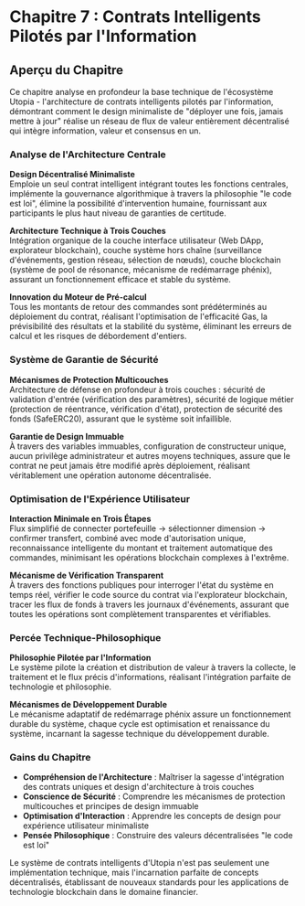# Chapitre 7 : Contrats Intelligents Pilotés par l'Information

## Aperçu du Chapitre

Ce chapitre analyse en profondeur la base technique de l'écosystème Utopia - l'architecture de contrats intelligents pilotés par l'information, démontrant comment le design minimaliste de "déployer une fois, jamais mettre à jour" réalise un réseau de flux de valeur entièrement décentralisé qui intègre information, valeur et consensus en un.

### Analyse de l'Architecture Centrale

**Design Décentralisé Minimaliste**  
Emploie un seul contrat intelligent intégrant toutes les fonctions centrales, implémente la gouvernance algorithmique à travers la philosophie "le code est loi", élimine la possibilité d'intervention humaine, fournissant aux participants le plus haut niveau de garanties de certitude.

**Architecture Technique à Trois Couches**  
Intégration organique de la couche interface utilisateur (Web DApp, explorateur blockchain), couche système hors chaîne (surveillance d'événements, gestion réseau, sélection de nœuds), couche blockchain (système de pool de résonance, mécanisme de redémarrage phénix), assurant un fonctionnement efficace et stable du système.

**Innovation du Moteur de Pré-calcul**  
Tous les montants de retour des commandes sont prédéterminés au déploiement du contrat, réalisant l'optimisation de l'efficacité Gas, la prévisibilité des résultats et la stabilité du système, éliminant les erreurs de calcul et les risques de débordement d'entiers.

### Système de Garantie de Sécurité

**Mécanismes de Protection Multicouches**  
Architecture de défense en profondeur à trois couches : sécurité de validation d'entrée (vérification des paramètres), sécurité de logique métier (protection de réentrance, vérification d'état), protection de sécurité des fonds (SafeERC20), assurant que le système soit infaillible.

**Garantie de Design Immuable**  
À travers des variables immuables, configuration de constructeur unique, aucun privilège administrateur et autres moyens techniques, assure que le contrat ne peut jamais être modifié après déploiement, réalisant véritablement une opération autonome décentralisée.

### Optimisation de l'Expérience Utilisateur

**Interaction Minimale en Trois Étapes**  
Flux simplifié de connecter portefeuille → sélectionner dimension → confirmer transfert, combiné avec mode d'autorisation unique, reconnaissance intelligente du montant et traitement automatique des commandes, minimisant les opérations blockchain complexes à l'extrême.

**Mécanisme de Vérification Transparent**  
À travers des fonctions publiques pour interroger l'état du système en temps réel, vérifier le code source du contrat via l'explorateur blockchain, tracer les flux de fonds à travers les journaux d'événements, assurant que toutes les opérations sont complètement transparentes et vérifiables.

### Percée Technique-Philosophique

**Philosophie Pilotée par l'Information**  
Le système pilote la création et distribution de valeur à travers la collecte, le traitement et le flux précis d'informations, réalisant l'intégration parfaite de technologie et philosophie.

**Mécanismes de Développement Durable**  
Le mécanisme adaptatif de redémarrage phénix assure un fonctionnement durable du système, chaque cycle est optimisation et renaissance du système, incarnant la sagesse technique du développement durable.

### Gains du Chapitre

* **Compréhension de l'Architecture** : Maîtriser la sagesse d'intégration des contrats uniques et design d'architecture à trois couches
* **Conscience de Sécurité** : Comprendre les mécanismes de protection multicouches et principes de design immuable
* **Optimisation d'Interaction** : Apprendre les concepts de design pour expérience utilisateur minimaliste
* **Pensée Philosophique** : Construire des valeurs décentralisées "le code est loi"

Le système de contrats intelligents d'Utopia n'est pas seulement une implémentation technique, mais l'incarnation parfaite de concepts décentralisés, établissant de nouveaux standards pour les applications de technologie blockchain dans le domaine financier.